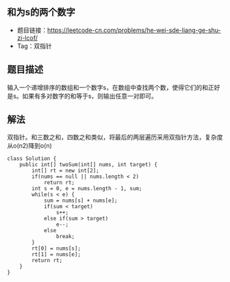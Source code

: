 ## 和为s的两个数字

- 题目链接：https://leetcode-cn.com/problems/he-wei-sde-liang-ge-shu-zi-lcof/
- Tag：双指针

## 题目描述
输入一个递增排序的数组和一个数字s，在数组中查找两个数，使得它们的和正好是s。如果有多对数字的和等于s，则输出任意一对即可。



## 解法
双指针。和三数之和，四数之和类似，将最后的两层遍历采用双指针方法，复杂度从o(n2)降到o(n)
```
class Solution {
    public int[] twoSum(int[] nums, int target) {
        int[] rt = new int[2];
        if(nums == null || nums.length < 2) 
            return rt;
        int s = 0, e = nums.length - 1, sum;
        while(s < e) {
            sum = nums[s] + nums[e];
            if(sum < target)
                s++;
            else if(sum > target)
                e--;
            else
                break;
        }
        rt[0] = nums[s];
        rt[1] = nums[e];
        return rt;
    }
}
```